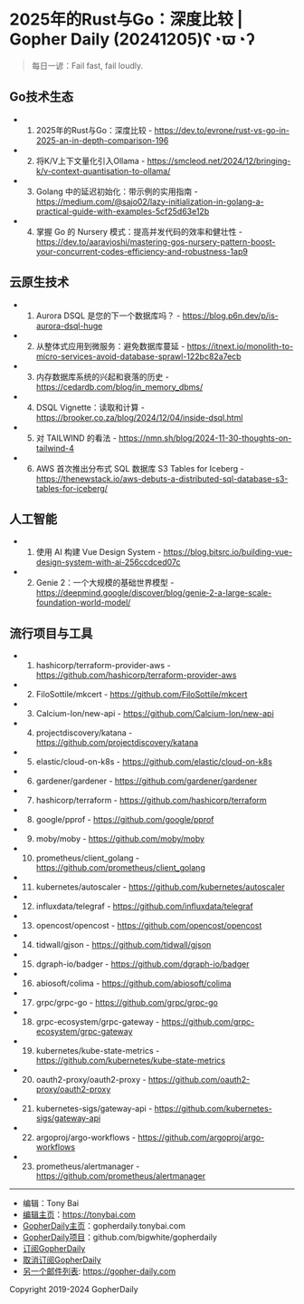 # 2025年的Rust与Go：深度比较 | Gopher Daily (20241205)ʕ◔ϖ◔ʔ

>每日一谚：Fail fast, fail loudly.

## Go技术生态


- 1. 2025年的Rust与Go：深度比较 - https://dev.to/evrone/rust-vs-go-in-2025-an-in-depth-comparison-196

- 2. 将K/V上下文量化引入Ollama - https://smcleod.net/2024/12/bringing-k/v-context-quantisation-to-ollama/

- 3. Golang 中的延迟初始化：带示例的实用指南 - https://medium.com/@sajo02/lazy-initialization-in-golang-a-practical-guide-with-examples-5cf25d63e12b

- 4. 掌握 Go 的 Nursery 模式：提高并发代码的效率和健壮性 - https://dev.to/aaravjoshi/mastering-gos-nursery-pattern-boost-your-concurrent-codes-efficiency-and-robustness-1ap9


## 云原生技术


- 1. Aurora DSQL 是您的下一个数据库吗？ - https://blog.p6n.dev/p/is-aurora-dsql-huge

- 2. 从整体式应用到微服务：避免数据库蔓延 - https://itnext.io/monolith-to-micro-services-avoid-database-sprawl-122bc82a7ecb

- 3. 内存数据库系统的兴起和衰落的历史 - https://cedardb.com/blog/in_memory_dbms/

- 4. DSQL Vignette：读取和计算 - https://brooker.co.za/blog/2024/12/04/inside-dsql.html

- 5. 对 TAILWIND 的看法 - https://nmn.sh/blog/2024-11-30-thoughts-on-tailwind-4

- 6. AWS 首次推出分布式 SQL 数据库 S3 Tables for Iceberg - https://thenewstack.io/aws-debuts-a-distributed-sql-database-s3-tables-for-iceberg/


## 人工智能


- 1. 使用 AI 构建 Vue Design System - https://blog.bitsrc.io/building-vue-design-system-with-ai-256ccdced07c

- 2. Genie 2：一个大规模的基础世界模型 - https://deepmind.google/discover/blog/genie-2-a-large-scale-foundation-world-model/


## 流行项目与工具


- 1. hashicorp/terraform-provider-aws - https://github.com/hashicorp/terraform-provider-aws

- 2. FiloSottile/mkcert - https://github.com/FiloSottile/mkcert

- 3. Calcium-Ion/new-api - https://github.com/Calcium-Ion/new-api

- 4. projectdiscovery/katana - https://github.com/projectdiscovery/katana

- 5. elastic/cloud-on-k8s - https://github.com/elastic/cloud-on-k8s

- 6. gardener/gardener - https://github.com/gardener/gardener

- 7. hashicorp/terraform - https://github.com/hashicorp/terraform

- 8. google/pprof - https://github.com/google/pprof

- 9. moby/moby - https://github.com/moby/moby

- 10. prometheus/client_golang - https://github.com/prometheus/client_golang

- 11. kubernetes/autoscaler - https://github.com/kubernetes/autoscaler

- 12. influxdata/telegraf - https://github.com/influxdata/telegraf

- 13. opencost/opencost - https://github.com/opencost/opencost

- 14. tidwall/gjson - https://github.com/tidwall/gjson

- 15. dgraph-io/badger - https://github.com/dgraph-io/badger

- 16. abiosoft/colima - https://github.com/abiosoft/colima

- 17. grpc/grpc-go - https://github.com/grpc/grpc-go

- 18. grpc-ecosystem/grpc-gateway - https://github.com/grpc-ecosystem/grpc-gateway

- 19. kubernetes/kube-state-metrics - https://github.com/kubernetes/kube-state-metrics

- 20. oauth2-proxy/oauth2-proxy - https://github.com/oauth2-proxy/oauth2-proxy

- 21. kubernetes-sigs/gateway-api - https://github.com/kubernetes-sigs/gateway-api

- 22. argoproj/argo-workflows - https://github.com/argoproj/argo-workflows

- 23. prometheus/alertmanager - https://github.com/prometheus/alertmanager


----

- 编辑：Tony Bai
- [编辑主页](https://tonybai.com)：https://tonybai.com
- [GopherDaily主页](https://gopherdaily.tonybai.com)：gopherdaily.tonybai.com
- [GopherDaily项目](https://github.com/bigwhite/gopherdaily)：github.com/bigwhite/gopherdaily
- [订阅GopherDaily](https://gopherdaily.tonybai.com/subscribe)
- [取消订阅GopherDaily](https://gopherdaily.tonybai.com/unsubscribe)
- [另一个邮件列表](https://gopher-daily.com): https://gopher-daily.com

Copyright 2019-2024 GopherDaily
